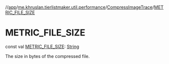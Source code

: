 //[app](../../../index.md)/[me.khruslan.tierlistmaker.util.performance](../index.md)/[CompressImageTrace](index.md)/[METRIC_FILE_SIZE](-m-e-t-r-i-c_-f-i-l-e_-s-i-z-e.md)

# METRIC_FILE_SIZE

const val [METRIC_FILE_SIZE](-m-e-t-r-i-c_-f-i-l-e_-s-i-z-e.md): [String](https://kotlinlang.org/api/latest/jvm/stdlib/kotlin/-string/index.html)

The size in bytes of the compressed file.
